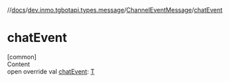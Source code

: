 //[docs](../../../index.md)/[dev.inmo.tgbotapi.types.message](../index.md)/[ChannelEventMessage](index.md)/[chatEvent](chat-event.md)



# chatEvent  
[common]  
Content  
open override val [chatEvent](chat-event.md): [T](index.md)  



